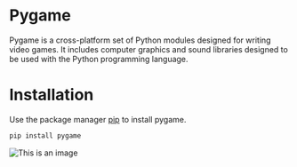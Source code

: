 # Pygame

Pygame is a cross-platform set of Python modules designed for writing video games. It includes computer graphics and sound libraries designed to be used with the Python programming language.

# Installation

Use the package manager [pip](https://pip.pypa.io/en/stable/) to install pygame.

```bash
pip install pygame
```

![This is an image](Img/Capture.PNG)
